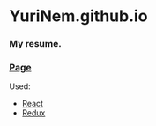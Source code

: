 # YuriNem.github.io
### My resume.
### [Page](https://yurinem.github.io/)

Used:
* [React](https://reactjs.org/)
* [Redux](https://redux.js.org/)
